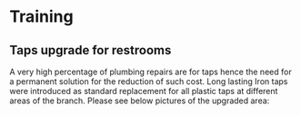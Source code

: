 # Training

## Taps upgrade for restrooms
A very high percentage of plumbing repairs are for taps hence the need for a permanent solution for the reduction of such cost. Long lasting Iron taps were introduced as standard replacement for all plastic taps at different areas of the branch. Please see below pictures of the upgraded area:

